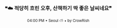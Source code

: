 <div align="center">

<br>

<h3>❝☁️ 적당히 흐린 오후, 산책하기 딱 좋은 날씨네요❞</h3>

<sub>04:00 PM • Seoul ⛅ • by CrowRish</sub>

<br>

</div>